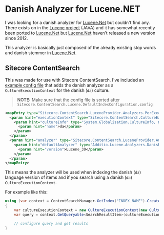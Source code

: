 # Danish Analyzer for Lucene.NET

I was looking for a danish analyzer for [Lucene.Net](https://github.com/apache/lucenenet) but couldn't find any. 
There exists on in the [Lucene project](http://lucene.apache.org/core/) (JAVA) and it has somewhat recently been ported to [Lucene.Net](https://github.com/apache/lucenenet)
but [Lucene.Net](https://github.com/apache/lucenenet) haven't released a new version since 2012.

This analyzer is basically just composed of the already existing stop words and danish stemmer in [Lucene.Net](https://github.com/apache/lucenenet).

## Sitecore ContentSearch

This was made for use with Sitecore ContentSearch. I've included an [example config file](Sitecore.ContentSearch/z.Additio.Lucene.DefaultIndexConfiguration.DanishExecutionContext.config)
that adds the danish analyzer as a `CultureExecutionContext` for the danish (`da`) culture.

> **NOTE:** Make sure that the config file is sorted after `Sitecore.ContentSearch.Lucene.DefaultIndexConfiguration.config`

```XML
<mapEntry type="Sitecore.ContentSearch.LuceneProvider.Analyzers.PerExecutionContextAnalyzerMapEntry, Sitecore.ContentSearch.LuceneProvider">
  <param hint="executionContext" type="Sitecore.ContentSearch.CultureExecutionContext, Sitecore.ContentSearch">
    <param hint="cultureInfo" type="System.Globalization.CultureInfo, mscorlib">
      <param hint="name">da</param>
    </param>
  </param>
  <param hint="analyzer" type="Sitecore.ContentSearch.LuceneProvider.Analyzers.DefaultPerFieldAnalyzer, Sitecore.ContentSearch.LuceneProvider">
    <param hint="defaultAnalyzer" type="Additio.Lucene.Analyzers.DanishAnalyzer, Additio.Lucene.Analyzers">
      <param hint="version">Lucene_30</param>
    </param>
  </param>
</mapEntry>
```


This means the analyzer will be used when indexing the danish (`da`) language version of items and if you search 
using a danish (`da`) `CultureExecutionContext`.

For example like this:

```csharp
using (var context = ContentSearchManager.GetIndex("INDEX_NAME").CreateSearchContext())
{
    var cultureExecutionContext = new CultureExecutionContext(new CultureInfo("da"));
    var query = context.GetQueryable<SearchResultItem>(cultureExecutionContext);

    // configure query and get results
}
```